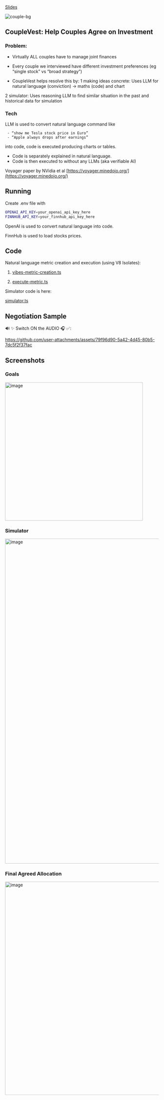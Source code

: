 [Slides](https://docs.google.com/presentation/d/1FqsUKDC_I9WGmk3FYcngcpW-bZZqL0hpEo-0RNdobKA/edit#slide=id.p)

![couple-bg](https://github.com/user-attachments/assets/112a45c0-6429-4621-9946-5374c13eb0d2)

## CoupleVest: Help Couples Agree on Investment

### Problem:

- Virtually ALL couples have to manage joint finances

- Every couple we interviewed have different investment preferences
  (eg “single stock” vs “broad strategy”)

- CoupleVest helps resolve this by:
  1 making ideas concrete:
  Uses LLM for natural language (conviction) -> maths (code) and chart

2 simulator:
Uses reasoning LLM to find similar situation in the past and historical data for simulation

### Tech

LLM is used to convert natural language command like

     - “show me Tesla stock price in Euro”
     - “Apple always drops after earnings”

into code, code is executed producing charts or tables.

- Code is separately explained in natural language.
- Code is then executed to without any LLMs (aka verifiable AI)

Voyager paper by NVidia et al [https://voyager.minedojo.org/](https://voyager.minedojo.org/)

## Running

Create .env file with

```sh
OPENAI_API_KEY=your_openai_api_key_here
FINNHUB_API_KEY=your_finnhub_api_key_here
```

OpenAI is used to convert natural language into code.

FinnHub is used to load stocks prices.

## Code

Natural language metric creation and execution (using V8 Isolates):

1. [vibes-metric-creation.ts](https://github.com/ljoukov/couple-investments/blob/main/src/pages/api/vibes-metric-creation.ts)

2. [execute-metric.ts](https://github.com/ljoukov/couple-investments/blob/main/src/pages/api/execute-metric.ts)

Simulator code is here:

[simulator.ts](https://github.com/ljoukov/couple-investments/blob/main/src/pages/api/simulator.ts)

## Negotiation Sample

🔊 ✨ Switch ON the AUDIO 🎧 ✅:

https://github.com/user-attachments/assets/79f96d90-5a42-4d45-80b5-7dc5f2f37fac

## Screenshots

### Goals

<img width="451" alt="image" src="https://github.com/user-attachments/assets/62667507-83e3-4ef8-b8ea-ba9eb77a8438" />

### Simulator

<img width="1060" alt="image" src="https://github.com/user-attachments/assets/25432da5-f415-4bf2-af26-f9a2a8931326" />

### Final Agreed Allocation

<img width="696" alt="image" src="https://github.com/user-attachments/assets/2c57145b-7509-4656-a1e8-4110f0dddd2e" />

